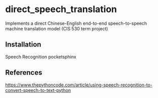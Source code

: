 # direct_speech_translation
Implements a direct Chinese-English end-to-end speech-to-speech machine translation model (CIS 530 term project)

## Installation
Speech Recognition
pocketsphinx

## References
https://www.thepythoncode.com/article/using-speech-recognition-to-convert-speech-to-text-python

